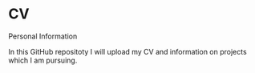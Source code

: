 # CV
Personal Information 

In this GitHub repositoty I will upload my CV and information on projects which I am pursuing. 
